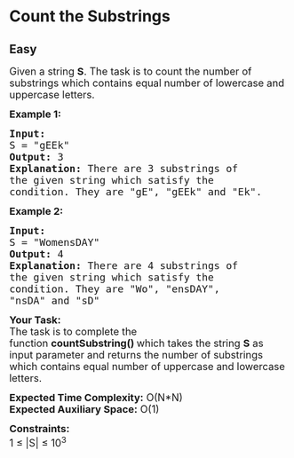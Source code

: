# Count the Substrings
## Easy
<div class="problems_problem_content__Xm_eO"><p><span style="font-size:18px">Given a string&nbsp;<strong>S</strong>. The task is to count the number of substrings which contains equal number of lowercase and uppercase letters.&nbsp;</span></p>

<p><span style="font-size:18px"><strong>Example 1:</strong></span></p>

<pre><span style="font-size:18px"><strong>Input:</strong><strong>
</strong>S = "gEEk"
<strong>Output: </strong>3<strong>
Explanation: </strong>There are 3 substrings of
the given string which satisfy the
condition. They are "gE", "gEEk" and "Ek".</span></pre>

<p><span style="font-size:18px"><strong>Example 2:</strong></span></p>

<pre><span style="font-size:18px"><strong>Input:</strong><strong>
</strong>S = "WomensDAY"
<strong>Output: </strong>4
<strong>Explanation: </strong>There are 4 substrings of 
the given string which satisfy the
condition. They are "Wo", "ensDAY", 
"nsDA" and "sD"</span>
</pre>

<p><span style="font-size:18px"><strong>Your Task:</strong><br>
The task is to complete the function&nbsp;<strong>countSubstring()&nbsp;</strong>which takes the&nbsp;string&nbsp;<strong>S</strong>&nbsp;as input parameter and returns the number of substrings which contains equal number of uppercase and lowercase letters.</span></p>

<p><span style="font-size:18px"><strong>Expected Time Complexity:</strong>&nbsp;O(N*N)<br>
<strong>Expected Auxiliary Space:</strong>&nbsp;O(1)</span></p>

<p><span style="font-size:18px"><strong>Constraints:</strong><br>
1 ≤ |S| ≤ 10<sup>3</sup></span></p>
</div>